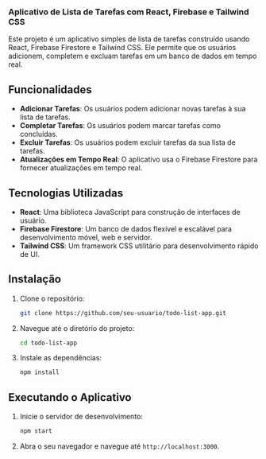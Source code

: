 ### Aplicativo de Lista de Tarefas com React, Firebase e Tailwind CSS

Este projeto é um aplicativo simples de lista de tarefas construído usando React, Firebase Firestore e Tailwind CSS. Ele permite que os usuários adicionem, completem e excluam tarefas em um banco de dados em tempo real.

## Funcionalidades

- **Adicionar Tarefas**: Os usuários podem adicionar novas tarefas à sua lista de tarefas.
- **Completar Tarefas**: Os usuários podem marcar tarefas como concluídas.
- **Excluir Tarefas**: Os usuários podem excluir tarefas da sua lista de tarefas.
- **Atualizações em Tempo Real**: O aplicativo usa o Firebase Firestore para fornecer atualizações em tempo real.

## Tecnologias Utilizadas

- **React**: Uma biblioteca JavaScript para construção de interfaces de usuário.
- **Firebase Firestore**: Um banco de dados flexível e escalável para desenvolvimento móvel, web e servidor.
- **Tailwind CSS**: Um framework CSS utilitário para desenvolvimento rápido de UI.

## Instalação

1. Clone o repositório:
   ```bash
   git clone https://github.com/seu-usuario/todo-list-app.git
   ```
2. Navegue até o diretório do projeto:
   ```bash
   cd todo-list-app
   ```
3. Instale as dependências:
   ```bash
   npm install
   ```

## Executando o Aplicativo

1. Inicie o servidor de desenvolvimento:
   ```bash
   npm start
   ```
2. Abra o seu navegador e navegue até `http://localhost:3000`.
